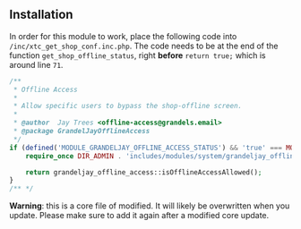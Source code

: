 ## Installation

In order for this module to work, place the following code into `/inc/xtc_get_shop_conf.inc.php`. The code needs to be at the end of the function `get_shop_offline_status`, right **before** `return true;` which is around line `71`.

```php
/**
 * Offline Access
 *
 * Allow specific users to bypass the shop-offline screen.
 *
 * @author  Jay Trees <offline-access@grandels.email>
 * @package GrandelJayOfflineAccess
 */
if (defined('MODULE_GRANDELJAY_OFFLINE_ACCESS_STATUS') && 'true' === MODULE_GRANDELJAY_OFFLINE_ACCESS_STATUS) {
    require_once DIR_ADMIN . 'includes/modules/system/grandeljay_offline_access.php';

    return grandeljay_offline_access::isOfflineAccessAllowed();
}
/** */
```

**Warning**: this is a core file of modified. It will likely be overwritten when you update. Please make sure to add it again after a modified core update.
